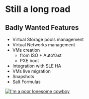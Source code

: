 <!-- .slide: data-state="section-break" id="section-break-1" data-timing="10s" -->
# Still a long road


<!-- .slide: data-state="normal" id="nested-lists" data-timing="20s" data-menu-title="Badly Wanted Features" -->
## Badly Wanted Features

* Virtual Storage pools management
* Virtual Networks management
* VMs creation
    * from ISO + AutoYast
    * PXE boot
* Integration with SLE HA
* VMs live migration
* Snapshots
* Salt Formulas


<!-- .slide: data-state="normal" class="full-screen" id="lonesome-cowboy" data-timing="20s" data-menu-title="Poor Lonesome Cowboy" -->
<a title="By Henry Galimberty [CC BY-NC-SA 2.0](https://creativecommons.org/licenses/by-nc-sa/2.0/)"
  href="https://www.flickr.com/photos/henrigalimberti/41180479661">
  <img alt="I'm a poor lonesome cowboy" src="images/poor-lonesome-cowboy.jpg"/>
</a>
